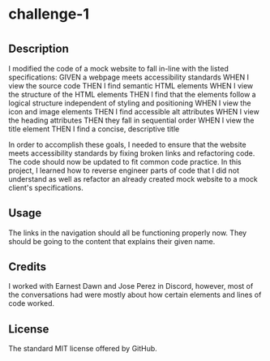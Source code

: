 # challenge-1

# <challenge-1>

## Description

I modified the code of a mock website to fall in-line with the listed specifications:
GIVEN a webpage meets accessibility standards
WHEN I view the source code
THEN I find semantic HTML elements
WHEN I view the structure of the HTML elements
THEN I find that the elements follow a logical structure independent of styling and positioning
WHEN I view the icon and image elements
THEN I find accessible alt attributes
WHEN I view the heading attributes
THEN they fall in sequential order
WHEN I view the title element
THEN I find a concise, descriptive title

In order to accomplish these goals, I needed to ensure that the website meets accessibility standards by fixing broken links
and refactoring code. The code should now be updated to fit common code practice.
In this project, I learned how to reverse engineer parts of code that I did not understand as well as refactor an already
created mock website to a mock client's specifications.

## Usage

The links in the navigation should all be functioning properly now. They should be going to the content that explains their given name.

## Credits

I worked with Earnest Dawn and Jose Perez in Discord, however, most of the conversations had were mostly about how certain elements and lines
of code worked.

## License

The standard MIT license offered by GitHub.